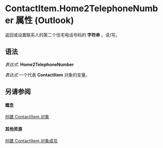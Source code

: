 
# ContactItem.Home2TelephoneNumber 属性 (Outlook)

返回或设置联系人的第二个住宅电话号码的 **字符串** 。读/写。


## 语法

 _表达式_. **Home2TelephoneNumber**

 _表达式_ 一个代表 **ContactItem** 对象的变量。


## 另请参阅


#### 概念


[创建 ContactItem 对象](8e32093c-a678-f1fd-3f35-c2d8994d166f.md)
#### 其他资源


[创建 ContactItem 对象成员](a8b13369-4c87-02aa-e62a-1f3067e559fa.md)